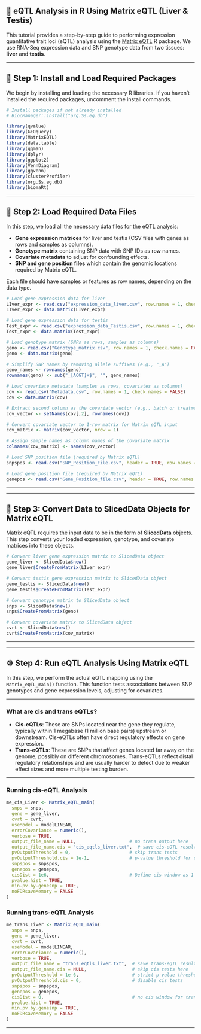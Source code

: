 ## 🧬 eQTL Analysis in R Using Matrix eQTL (Liver & Testis)

This tutorial provides a step-by-step guide to performing expression quantitative trait loci (eQTL) analysis using the [Matrix eQTL](https://www.ncbi.nlm.nih.gov/pmc/articles/PMC3339296/) R package. We use RNA-Seq expression data and SNP genotype data from two tissues: **liver** and **testis**.

---

## 🔧 Step 1: Install and Load Required Packages

We begin by installing and loading the necessary R libraries. If you haven’t installed the required packages, uncomment the install commands.

```r
# Install packages if not already installed
# BiocManager::install("org.Ss.eg.db")

library(qvalue)
library(GEOquery)
library(MatrixEQTL)
library(data.table)
library(qqman)
library(dplyr)
library(ggplot2)
library(VennDiagram)
library(ggvenn)
library(clusterProfiler)
library(org.Ss.eg.db)
library(biomaRt)
```

---

## 📂 Step 2: Load Required Data Files

In this step, we load all the necessary data files for the eQTL analysis:

- **Gene expression matrices** for liver and testis (CSV files with genes as rows and samples as columns).
- **Genotype matrix** containing SNP data with SNP IDs as row names.
- **Covariate metadata** to adjust for confounding effects.
- **SNP and gene position files** which contain the genomic locations required by Matrix eQTL.

Each file should have samples or features as row names, depending on the data type.

```r
# Load gene expression data for liver
LIver_expr <- read.csv("expression_data_liver.csv", row.names = 1, check.names = FALSE)
LIver_expr <- data.matrix(LIver_expr)

# Load gene expression data for testis
Test_expr <- read.csv("expression_data_Testis.csv", row.names = 1, check.names = FALSE)
Test_expr <- data.matrix(Test_expr)

# Load genotype matrix (SNPs as rows, samples as columns)
geno <- read.csv("Genotype_matrix.csv", row.names = 1, check.names = FALSE)
geno <- data.matrix(geno)

# Simplify SNP names by removing allele suffixes (e.g., "_A")
geno_names <- rownames(geno)
rownames(geno) <- sub("_[ACGT]+$", "", geno_names)

# Load covariate metadata (samples as rows, covariates as columns)
cov <- read.csv("Metadata.csv", row.names = 1, check.names = FALSE)
cov <- data.matrix(cov)

# Extract second column as the covariate vector (e.g., batch or treatment)
cov_vector <- setNames(cov[,2], rownames(cov))

# Convert covariate vector to 1-row matrix for Matrix eQTL input
cov_matrix <- matrix(cov_vector, nrow = 1)

# Assign sample names as column names of the covariate matrix
colnames(cov_matrix) <- names(cov_vector)

# Load SNP position file (required by Matrix eQTL)
snpspos <- read.csv("SNP_Position_File.csv", header = TRUE, row.names = 1)

# Load gene position file (required by Matrix eQTL)
genepos <- read.csv("Gene_Position_file.csv", header = TRUE, row.names = 1)
```
---


---
## 🔄 Step 3: Convert Data to SlicedData Objects for Matrix eQTL

Matrix eQTL requires the input data to be in the form of **SlicedData** objects. This step converts your loaded expression, genotype, and covariate matrices into these objects.

```r
# Convert liver gene expression matrix to SlicedData object
gene_liver <- SlicedData$new()
gene_liver$CreateFromMatrix(LIver_expr)

# Convert testis gene expression matrix to SlicedData object
gene_testis <- SlicedData$new()
gene_testis$CreateFromMatrix(Test_expr)

# Convert genotype matrix to SlicedData object
snps <- SlicedData$new()
snps$CreateFromMatrix(geno)

# Convert covariate matrix to SlicedData object
cvrt <- SlicedData$new()
cvrt$CreateFromMatrix(cov_matrix)
```
---
---

## ⚙️ Step 4: Run eQTL Analysis Using Matrix eQTL

In this step, we perform the actual eQTL mapping using the `Matrix_eQTL_main()` function. This function tests associations between SNP genotypes and gene expression levels, adjusting for covariates.

---

### What are cis and trans eQTLs?

- **Cis-eQTLs**: These are SNPs located near the gene they regulate, typically within 1 megabase (1 million base pairs) upstream or downstream. Cis-eQTLs often have direct regulatory effects on gene expression.
- **Trans-eQTLs**: These are SNPs that affect genes located far away on the genome, possibly on different chromosomes. Trans-eQTLs reflect distal regulatory relationships and are usually harder to detect due to weaker effect sizes and more multiple testing burden.

---

### Running cis-eQTL Analysis

```r
me_cis_Liver <- Matrix_eQTL_main(
  snps = snps,
  gene = gene_liver,
  cvrt = cvrt,
  useModel = modelLINEAR,
  errorCovariance = numeric(),
  verbose = TRUE,
  output_file_name = NULL,                    # no trans output here
  output_file_name.cis = "cis_eqtls_liver.txt",  # save cis-eQTL results
  pvOutputThreshold = 0,                      # skip trans tests
  pvOutputThreshold.cis = 1e-1,               # p-value threshold for cis (lenient for exploratory)
  snpspos = snpspos,
  genepos = genepos,
  cisDist = 1e6,                              # Define cis-window as 1 megabase
  pvalue.hist = TRUE,
  min.pv.by.genesnp = TRUE,
  noFDRsaveMemory = FALSE
)
```
### Running trans-eQTL Analysis
```r
me_trans_Liver <- Matrix_eQTL_main(
  snps = snps,
  gene = gene_liver,
  cvrt = cvrt,
  useModel = modelLINEAR,
  errorCovariance = numeric(),
  verbose = TRUE,
  output_file_name = "trans_eqtls_liver.txt",  # save trans-eQTL results
  output_file_name.cis = NULL,                 # skip cis tests here
  pvOutputThreshold = 1e-6,                    # strict p-value threshold for trans (to control false positives)
  pvOutputThreshold.cis = 0,                   # disable cis tests
  snpspos = snpspos,
  genepos = genepos,
  cisDist = 0,                                 # no cis window for trans
  pvalue.hist = TRUE,
  min.pv.by.genesnp = TRUE,
  noFDRsaveMemory = FALSE
)
```
---


